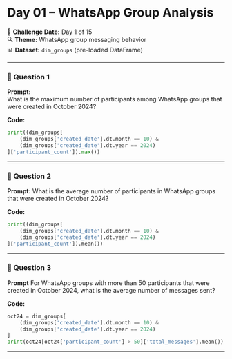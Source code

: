 # Day 01 – WhatsApp Group Analysis

📅 **Challenge Date:** Day 1 of 15  
🔍 **Theme:** WhatsApp group messaging behavior  
📊 **Dataset:** `dim_groups` (pre-loaded DataFrame)

---

### 🧩 Question 1
**Prompt:**  
What is the maximum number of participants among WhatsApp groups that were created in October 2024?

**Code:**
```python
print((dim_groups[
    (dim_groups['created_date'].dt.month == 10) & 
    (dim_groups['created_date'].dt.year == 2024)
]['participant_count']).max())
```

---
### 🧩 Question 2
**Prompt:**
What is the average number of participants in WhatsApp groups that were created in October 2024?

**Code:**
```python
print((dim_groups[
    (dim_groups['created_date'].dt.month == 10) & 
    (dim_groups['created_date'].dt.year == 2024)
]['participant_count']).mean())
```

---
### 🧩 Question 3
**Prompt**
For WhatsApp groups with more than 50 participants that were created in October 2024, what is the average number of messages sent?

**Code:**
```python
oct24 = dim_groups[
    (dim_groups['created_date'].dt.month == 10) & 
    (dim_groups['created_date'].dt.year == 2024)
]
print(oct24[oct24['participant_count'] > 50]['total_messages'].mean())
```

---

